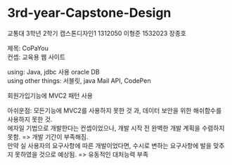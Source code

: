 # 3rd-year-Capstone-Design
교통대 3학년  2학기 캡스톤디자인1
1312050 이형준
1532023 장종호

제목: CoPaYou<br>
컨셉: 교육용 웹 사이트<br>

using: Java, jdbc 사용 oracle DB<br>
using other things: 서블릿, java Mail API, CodePen<br>

회원가입기능에 MVC2 패턴 사용<br>

아쉬운점: 모든기능에 MVC2를 사용하지 못한 것 과, 데이터 보안을 위한 해쉬함수를 사용하지 못한 것.<br>
          에자일 기법으로 개발한다는 컨셉이었으나, 개발 시작 전 완벽한 개발 계획을 수렴하지 못함. => 개발 기간이 부족해짐.<br>
          만약 실 사용자의 요구사항에 따른 개발이었다면, 수시로 변하는 요구사항에 발을 맞추지 못하였을 것으로 예상됨. => 유동적인 대처능력 부족
